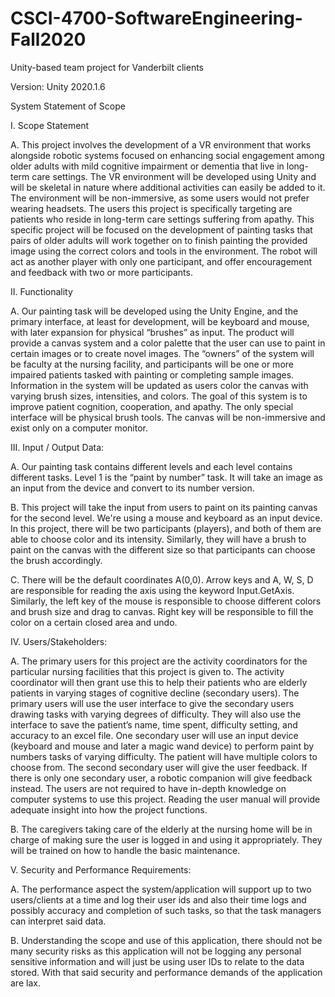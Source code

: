 # CSCI-4700-SoftwareEngineering-Fall2020
Unity-based team project for Vanderbilt clients

Version: Unity 2020.1.6

System Statement of Scope

I.	Scope Statement

A.	This project involves the development of a VR environment that works alongside robotic systems focused on enhancing social engagement among older adults with mild cognitive impairment or dementia that live in long-term care settings. The VR environment will be developed using Unity and will be skeletal in nature where additional activities can easily be added to it. The environment will be non-immersive, as some users would not prefer wearing headsets. The users this project is specifically targeting are patients who reside in long-term care settings suffering from apathy. This specific project will be focused on the development of painting tasks that pairs of older adults will work together on to finish painting the provided image using the correct colors and tools in the environment. The robot will act as another player with only one participant, and offer encouragement and feedback with two or more participants.

II.	Functionality

A.	Our painting task will be developed using the Unity Engine, and the primary interface, at least for development, will be keyboard and mouse, with later expansion for physical “brushes” as input. The product will provide a canvas system and a color palette that the user can use to paint in certain images or to create novel images. The “owners” of the system will be faculty at the nursing facility, and participants will be one or more impaired patients tasked with painting or completing sample images. Information in the system will be updated as users color the canvas with varying brush sizes, intensities, and colors. The goal of this system is to improve patient cognition, cooperation, and apathy. The only special interface will be physical brush tools. The canvas will be non-immersive and exist only on a computer monitor.

III.	Input / Output Data: 

A.	Our painting task contains different levels  and each level contains different tasks. Level 1 is the “paint by number” task. It will take an image as an input from the device and convert  to its  number version. 

B.	This project will take the input from users to paint on its painting canvas for the second level. We're using a mouse and keyboard as an input device. In this project, there will be two participants (players), and both of them are able to choose color and its intensity. Similarly, they will have a brush to paint on the canvas with the different size so that participants can choose the brush accordingly.  

C.	There will be the default coordinates A(0,0). Arrow keys and A, W, S, D are responsible for reading the axis using the keyword Input.GetAxis. Similarly, the left key of the mouse is responsible to choose different colors and brush size and drag to canvas. Right key will be responsible to fill the color on a certain closed area and undo. 

IV.	Users/Stakeholders:

A.	The primary users for this project are the activity coordinators for the particular nursing facilities that this project is given to. The activity coordinator will then grant use this to help their patients who are elderly patients in varying stages of cognitive decline (secondary users). The primary users will use the user interface to give the secondary users drawing tasks with varying degrees of difficulty. They will also use the interface to save the patient’s name, time spent, difficulty setting, and accuracy to an excel file. One secondary user will use an input device (keyboard and mouse and later a magic wand device) to perform paint by numbers tasks of varying difficulty. The patient will have multiple colors to choose from. The second secondary user will give the user feedback. If there is only one secondary user, a robotic companion will give feedback instead. The users are not required to have in-depth knowledge on computer systems to use this project. Reading the user manual will provide adequate insight into how the project functions.

B.	The caregivers taking care of the elderly at the nursing home will be in charge of making sure the user is logged in and using it appropriately. They will be trained on how to handle the basic maintenance. 

V.	Security and Performance Requirements:


A.	The performance aspect the system/application will support up to two users/clients at a time and log their user ids and also their time logs and possibly accuracy and completion of such tasks, so that the task managers can interpret said data. 

B.	Understanding the scope and use of this application, there should not be many security risks as this application will not be logging any personal sensitive information and will just be using user IDs to relate to the data stored. With that said security and performance demands of the application are lax.

